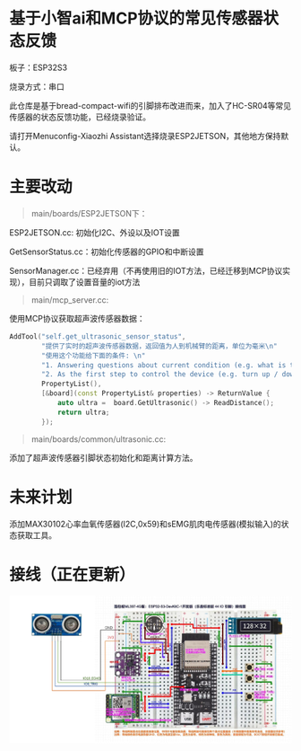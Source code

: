 # 基于小智ai和MCP协议的常见传感器状态反馈

板子：ESP32S3

烧录方式：串口

此仓库是基于bread-compact-wifi的引脚排布改进而来，加入了HC-SR04等常见传感器的状态反馈功能，已经烧录验证。

请打开Menuconfig-Xiaozhi Assistant选择烧录ESP2JETSON，其他地方保持默认。


# 主要改动

> main/boards/ESP2JETSON下：

ESP2JETSON.cc: 初始化I2C、外设以及IOT设置

GetSensorStatus.cc：初始化传感器的GPIO和中断设置

SensorManager.cc：已经弃用（不再使用旧的IOT方法，已经迁移到MCP协议实现），目前只调取了设置音量的iot方法

> main/mcp_server.cc:

使用MCP协议获取超声波传感器数据：

```cpp
AddTool("self.get_ultrasonic_sensor_status",
        "提供了实时的超声波传感器数据，返回值为人到机械臂的距离，单位为毫米\n"
        "使用这个功能给下面的条件: \n"
        "1. Answering questions about current condition (e.g. what is the current volume of the audio speaker?)\n"
        "2. As the first step to control the device (e.g. turn up / down the volume of the audio speaker, etc.)",
        PropertyList(),
        [&board](const PropertyList& properties) -> ReturnValue {
            auto ultra =  board.GetUltrasonic() -> ReadDistance();
            return ultra;
        });
```

> main/boards/common/ultrasonic.cc:

添加了超声波传感器引脚状态初始化和距离计算方法。

# 未来计划

添加MAX30102心率血氧传感器(I2C,0x59)和sEMG肌肉电传感器(模拟输入)的状态获取工具。

# 接线（正在更新）

<img width="1471" alt="Live Demo" src="https://github.com/Hustle28214/xiaozhi-esp32/blob/main/main/boards/ESP2JETSON/%E6%8E%A5%E7%BA%BF.png">